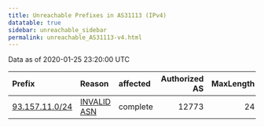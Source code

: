 ```yaml
---
title: Unreachable Prefixes in AS31113 (IPv4)
datatable: true
sidebar: unreachable_sidebar
permalink: unreachable_AS31113-v4.html
---
```


Data as of 2020-01-25 23:20:00 UTC


<div class="datatable-begin"></div>

| Prefix                                                 | Reason                                                                                                | affected   |   Authorized AS |   MaxLength | Anchor                                         |   unreachable /24s |
|:-------------------------------------------------------|:------------------------------------------------------------------------------------------------------|:-----------|----------------:|------------:|:-----------------------------------------------|-------------------:|
| [93.157.11.0/24](https://stat.ripe.net/93.157.11.0/24) | [INVALID ASN](https://rpki-validator.ripe.net/announcement-preview?asn=AS31113&prefix=93.157.11.0/24) | complete   |           12773 |          24 | [RIPE](unreachable_RIPE_NCC_RPKI_Root-v4.html) |                  1 |

<div class="datatable-end"></div>
